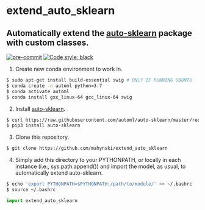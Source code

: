 extend_auto_sklearn
===================

Automatically extend the [auto-sklearn](https://automl.github.io/auto-sklearn/master/) package with custom classes.
---

[![pre-commit](https://img.shields.io/badge/pre--commit-enabled-brightgreen?logo=pre-commit&logoColor=white)](https://github.com/pre-commit/pre-commit)
[![Code style: black](https://img.shields.io/badge/code%20style-black-000000.svg)](https://github.com/psf/black)

1. Create new conda environment to work in.
~~~ bash
$ sudo apt-get install build-essential swig # ONLY IF RUNNING UBUNTU
$ conda create -n automl python=3.7
$ conda activate automl
$ conda install gxx_linux-64 gcc_linux-64 swig
~~~

2. Install [auto-sklearn](https://automl.github.io/auto-sklearn/master/).
~~~ bash
$ curl https://raw.githubusercontent.com/automl/auto-sklearn/master/requirements.txt | xargs -n 1 -L 1 pip install
$ pip3 install auto-sklearn
~~~

3. Clone this repository.
~~~ bash
$ git clone https://github.com/mahynski/extend_auto_sklearn
~~~

4. Simply add this directory to your PYTHONPATH, or locally in each instance (i.e., sys.path.append()) and import the model, as usual, to automatically extend auto-sklearn.
~~~ bash
$ echo 'export PYTHONPATH=$PYTHONPATH:/path/to/module/' >> ~/.bashrc
$ source ~/.bashrc
~~~

~~~ python
import extend_auto_sklearn
~~~
